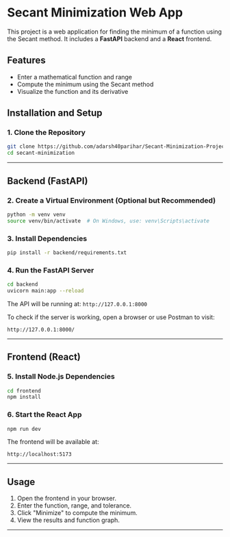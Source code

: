 # Secant Minimization Web App

This project is a web application for finding the minimum of a function using the Secant method. It includes a **FastAPI** backend and a **React** frontend.

## Features
- Enter a mathematical function and range
- Compute the minimum using the Secant method
- Visualize the function and its derivative

## Installation and Setup

### 1. Clone the Repository
```sh
git clone https://github.com/adarsh40parihar/Secant-Minimization-Project.git
cd secant-minimization
```

---

## Backend (FastAPI)

### 2. Create a Virtual Environment (Optional but Recommended)
```sh
python -m venv venv
source venv/bin/activate  # On Windows, use: venv\Scripts\activate
```

### 3. Install Dependencies
```sh
pip install -r backend/requirements.txt
```

### 4. Run the FastAPI Server
```sh
cd backend
uvicorn main:app --reload
```

The API will be running at: `http://127.0.0.1:8000`

To check if the server is working, open a browser or use Postman to visit:
```
http://127.0.0.1:8000/
```

---

## Frontend (React)

### 5. Install Node.js Dependencies
```sh
cd frontend
npm install
```

### 6. Start the React App
```sh
npm run dev
```

The frontend will be available at:
```
http://localhost:5173
```

---

## Usage
1. Open the frontend in your browser.
2. Enter the function, range, and tolerance.
3. Click "Minimize" to compute the minimum.
4. View the results and function graph.

---


